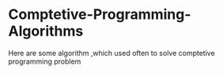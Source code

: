 # Comptetive-Programming-Algorithms
Here are some algorithm ,which used often to solve comptetive programming problem
